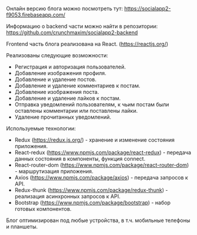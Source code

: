 Онлайн версию блога можно посмотреть тут: https://socialapp2-f9053.firebaseapp.com/

Информацию о backend части можно найти в репозитории: https://github.com/crunchmaxim/socialapp2-backend

Frontend часть блога реализована на React. (https://reactjs.org/)

Реализованы следующие возможности:

- Регистрация и авторизация пользователей.
- Добавление изображения профиля.
- Добавление и удаление постов.
- Добавление и удаление комментариев к постам.
- Добавление изображения поста.
- Добавление и удаление лайков к постам.
- Отправка уведомлений пользователям, к чьим постам были оставлены комментарии или поставлены лайки.
- Удаление прочитанных уведомлений.

Используемые технологии:

- Redux (https://redux.js.org/) - хранение и изменение состояния приложения.
- React-redux (https://www.npmjs.com/package/react-redux) - передача данных состояния в компоненты, функция connect.
- React-router-dom (https://www.npmjs.com/package/react-router-dom) - маршрутизация приложения.
- Axios (https://www.npmjs.com/package/axios) - передача запросов к API.
- Redux-thunk (https://www.npmjs.com/package/redux-thunk) - реализация асинхронных запросов к API.
- Bootstrap (https://www.npmjs.com/package/bootstrap) - набор готовых компонентов.

Блог оптимизирован под любые устройства, в т.ч. мобильные телефоны и планшеты.